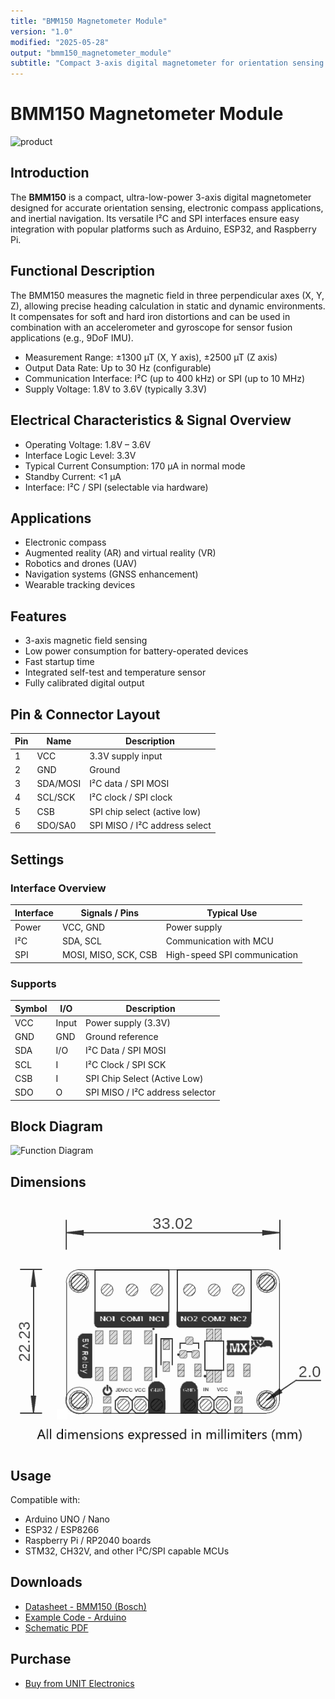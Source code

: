 ```yaml
---
title: "BMM150 Magnetometer Module"
version: "1.0"
modified: "2025-05-28"
output: "bmm150_magnetometer_module"
subtitle: "Compact 3-axis digital magnetometer for orientation sensing and navigation applications"
---
```


<!--
# README_TEMPLATE.md
Este archivo sirve como entrada para generar un PDF técnico estilo datasheet.
Edita las secciones respetando el orden, sin eliminar los encabezados.
-->
 <!-- logo -->

# BMM150 Magnetometer Module

![product](./images/product.jpg)

## Introduction

The **BMM150** is a compact, ultra-low-power 3-axis digital magnetometer designed for accurate orientation sensing, electronic compass applications, and inertial navigation. Its versatile I²C and SPI interfaces ensure easy integration with popular platforms such as Arduino, ESP32, and Raspberry Pi.

## Functional Description

The BMM150 measures the magnetic field in three perpendicular axes (X, Y, Z), allowing precise heading calculation in static and dynamic environments. It compensates for soft and hard iron distortions and can be used in combination with an accelerometer and gyroscope for sensor fusion applications (e.g., 9DoF IMU).

- Measurement Range: ±1300 µT (X, Y axis), ±2500 µT (Z axis)
- Output Data Rate: Up to 30 Hz (configurable)
- Communication Interface: I²C (up to 400 kHz) or SPI (up to 10 MHz)
- Supply Voltage: 1.8V to 3.6V (typically 3.3V)

## Electrical Characteristics & Signal Overview

- Operating Voltage: 1.8V – 3.6V
- Interface Logic Level: 3.3V
- Typical Current Consumption: 170 µA in normal mode
- Standby Current: <1 µA
- Interface: I²C / SPI (selectable via hardware)

## Applications

- Electronic compass
- Augmented reality (AR) and virtual reality (VR)
- Robotics and drones (UAV)
- Navigation systems (GNSS enhancement)
- Wearable tracking devices

## Features

- 3-axis magnetic field sensing
- Low power consumption for battery-operated devices
- Fast startup time
- Integrated self-test and temperature sensor
- Fully calibrated digital output

## Pin & Connector Layout

| Pin   | Name     | Description                           |
|-------|----------|---------------------------------------|
| 1     | VCC      | 3.3V supply input                     |
| 2     | GND      | Ground                                |
| 3     | SDA/MOSI | I²C data / SPI MOSI                   |
| 4     | SCL/SCK  | I²C clock / SPI clock                 |
| 5     | CSB      | SPI chip select (active low)         |
| 6     | SDO/SA0  | SPI MISO / I²C address select         |

## Settings

### Interface Overview

| Interface | Signals / Pins         | Typical Use                         |
|----------|------------------------|-------------------------------------|
| Power    | VCC, GND               | Power supply                        |
| I²C      | SDA, SCL               | Communication with MCU              |
| SPI      | MOSI, MISO, SCK, CSB   | High-speed SPI communication        |

### Supports

| Symbol | I/O   | Description                                  |
|--------|-------|----------------------------------------------|
| VCC    | Input | Power supply (3.3V)                          |
| GND    | GND   | Ground reference                             |
| SDA    | I/O   | I²C Data / SPI MOSI                          |
| SCL    | I     | I²C Clock / SPI SCK                          |
| CSB    | I     | SPI Chip Select (Active Low)                |
| SDO    | O     | SPI MISO / I²C address selector              |

## Block Diagram

![Function Diagram](images/pinout.jpg)

## Dimensions

![Dimensions](images/dimensions.png)

## Usage

Compatible with:

- Arduino UNO / Nano
- ESP32 / ESP8266
- Raspberry Pi / RP2040 boards
- STM32, CH32V, and other I²C/SPI capable MCUs

## Downloads

- [Datasheet - BMM150 (Bosch)](https://www.bosch-sensortec.com/media/boschsensortec/downloads/datasheets/bst-bmm150-ds000.pdf)
- [Example Code - Arduino](docs/bmm150_arduino_example.zip)
- [Schematic PDF](docs/schematic.pdf)

## Purchase

- [Buy from UNIT Electronics](https://www.uelectronics.com)